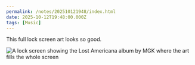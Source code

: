 ```yaml
---
permalink: /notes/202510121948/index.html
date: 2025-10-12T19:48:00.000Z
tags: [Music]
---
```


This full lock screen art looks so good. 

![A lock screen showing the Lost Americana album by MGK where the art fills the whole screen](https://cdn.rknight.me/site/2025/cliche-lock-screen.png)
